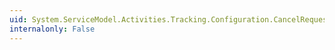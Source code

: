 ```yaml
---
uid: System.ServiceModel.Activities.Tracking.Configuration.CancelRequestedQueryElement.#ctor
internalonly: False
---
```

